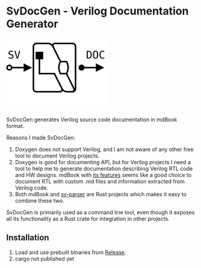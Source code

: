 # SvDocGen - Verilog Documentation Generator

![Logo](assets/images/logo.svg)

SvDocGen generates Verilog source code documentation in mdBook format.

Reasons I made SvDocGen:

1. Doxygen does not support Verilog, and I am not aware of
   any other free tool to document Verilog projects.
2. Doxygen is good for documenting API, but for Verilog projects
   I need a tool to help me to generate documentation
   describing Verilog RTL code and HW designs.
   mdBook with [its features](https://rust-lang.github.io/mdBook/format/mdbook.html)
   seems like a good choice to document RTL with custom .md files
   and information extracted from Verilog code.
3. Both mdBook and [sv-parser](https://github.com/dalance/sv-parser)
   are Rust projects which makes it easy to combine these two.


SvDocGen is primarily used as a command line tool,
even though it exposes all its functionality as a Rust crate
for integration in other projects.

## Installation

1. Load and use prebuilt binaries
   from [Release](https://github.com/igorlesik/svdocgen/releases).
2. cargo not published yet

<!--hidden notes
Github action to build binaries for releases:
https://github.com/marketplace/actions/rust-release-binary
end of hidden notes-->
